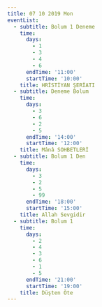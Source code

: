 ```yaml
---
title: 07 10 2019 Mon
eventList:
  - subtitle: Bolum 1 Deneme
    time:
      days:
        - 1
        - 3
        - 4
        - 6
      endTime: '11:00'
      startTime: '10:00'
    title: HRİSTİYAN ŞERİATI
  - subtitle: Deneme Bolum
    time:
      days:
        - 3
        - 6
        - 2
        - 5
      endTime: '14:00'
      startTime: '12:00'
    title: Mânâ SOHBETLERİ
  - subtitle: Bolum 1 Den
    time:
      days:
        - 3
        - 2
        - 5
        - 99
      endTime: '18:00'
      startTime: '15:00'
    title: Allah Sevgidir
  - subtitle: Bolum 1
    time:
      days:
        - 2
        - 4
        - 3
        - 6
        - 1
        - 5
      endTime: '21:00'
      startTime: '19:00'
    title: Düşten Öte
---
```


